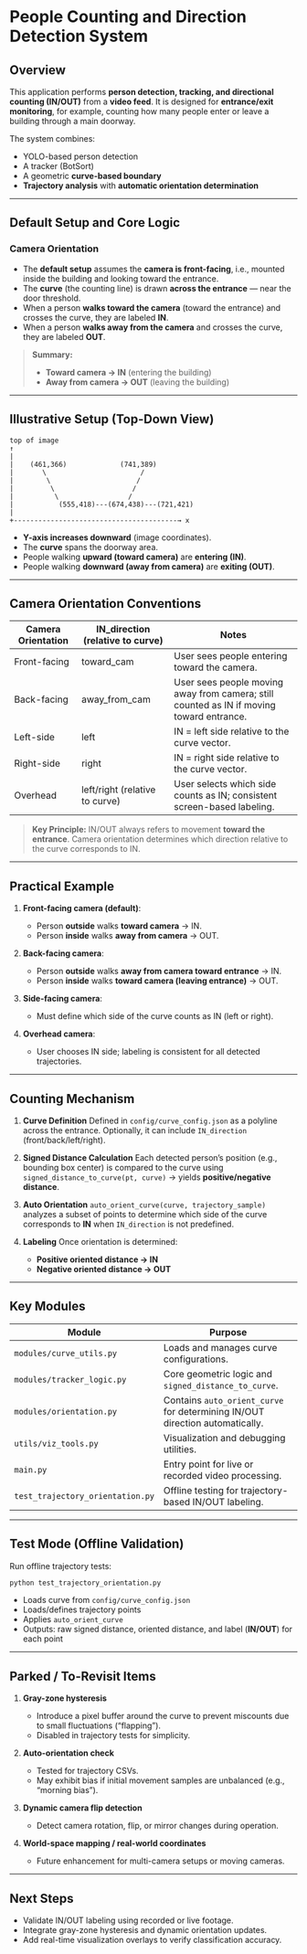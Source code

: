 # **People Counting and Direction Detection System**

## **Overview**

This application performs **person detection, tracking, and directional counting (IN/OUT)** from a **video feed**.
It is designed for **entrance/exit monitoring**, for example, counting how many people enter or leave a building through a main doorway.

The system combines:

* YOLO-based person detection
* A tracker (BotSort)
* A geometric **curve-based boundary**
* **Trajectory analysis** with **automatic orientation determination**

---

## **Default Setup and Core Logic**

### **Camera Orientation**

* The **default setup** assumes the **camera is front-facing**, i.e., mounted inside the building and looking toward the entrance.
* The **curve** (the counting line) is drawn **across the entrance** — near the door threshold.
* When a person **walks toward the camera** (toward the entrance) and crosses the curve, they are labeled **IN**.
* When a person **walks away from the camera** and crosses the curve, they are labeled **OUT**.

> **Summary:**
>
> * **Toward camera → IN** (entering the building)
> * **Away from camera → OUT** (leaving the building)

---

## **Illustrative Setup (Top-Down View)**

```
top of image
↑
|
|    (461,366)             (741,389)
|       \                       /
|        \                     /
|         \                   /
|          \                 /
|           (555,418)---(674,438)---(721,421)
|
+----------------------------------------→ x
```

* **Y-axis increases downward** (image coordinates).
* The **curve** spans the doorway area.
* People walking **upward (toward camera)** are **entering (IN)**.
* People walking **downward (away from camera)** are **exiting (OUT)**.

---

## **Camera Orientation Conventions**

| Camera Orientation | IN_direction (relative to curve) | Notes                                                                                    |
| ------------------ | -------------------------------- | ---------------------------------------------------------------------------------------- |
| Front-facing       | toward_cam                       | User sees people entering toward the camera.                                             |
| Back-facing        | away_from_cam                    | User sees people moving away from camera; still counted as IN if moving toward entrance. |
| Left-side          | left                             | IN = left side relative to the curve vector.                                             |
| Right-side         | right                            | IN = right side relative to the curve vector.                                            |
| Overhead           | left/right (relative to curve)   | User selects which side counts as IN; consistent screen-based labeling.                  |

> **Key Principle:** IN/OUT always refers to movement **toward the entrance**. Camera orientation determines which direction relative to the curve corresponds to IN.

---

## **Practical Example**

1. **Front-facing camera (default)**:

   * Person **outside** walks **toward camera** → IN.
   * Person **inside** walks **away from camera** → OUT.

2. **Back-facing camera**:

   * Person **outside** walks **away from camera toward entrance** → IN.
   * Person **inside** walks **toward camera (leaving entrance)** → OUT.

3. **Side-facing camera**:

   * Must define which side of the curve counts as IN (left or right).

4. **Overhead camera**:

   * User chooses IN side; labeling is consistent for all detected trajectories.

---

## **Counting Mechanism**

1. **Curve Definition**
   Defined in `config/curve_config.json` as a polyline across the entrance. Optionally, it can include `IN_direction` (front/back/left/right).

2. **Signed Distance Calculation**
   Each detected person’s position (e.g., bounding box center) is compared to the curve using
   `signed_distance_to_curve(pt, curve)` → yields **positive/negative distance**.

3. **Auto Orientation**
   `auto_orient_curve(curve, trajectory_sample)` analyzes a subset of points to determine which side of the curve corresponds to **IN** when `IN_direction` is not predefined.

4. **Labeling**
   Once orientation is determined:

   * **Positive oriented distance → IN**
   * **Negative oriented distance → OUT**

---

## **Key Modules**

| Module                           | Purpose                                                                      |
| -------------------------------- | ---------------------------------------------------------------------------- |
| `modules/curve_utils.py`         | Loads and manages curve configurations.                                      |
| `modules/tracker_logic.py`       | Core geometric logic and `signed_distance_to_curve`.                         |
| `modules/orientation.py`         | Contains `auto_orient_curve` for determining IN/OUT direction automatically. |
| `utils/viz_tools.py`             | Visualization and debugging utilities.                                       |
| `main.py`                        | Entry point for live or recorded video processing.                           |
| `test_trajectory_orientation.py` | Offline testing for trajectory-based IN/OUT labeling.                        |

---

## **Test Mode (Offline Validation)**

Run offline trajectory tests:

```bash
python test_trajectory_orientation.py
```

* Loads curve from `config/curve_config.json`
* Loads/defines trajectory points
* Applies `auto_orient_curve`
* Outputs: raw signed distance, oriented distance, and label (**IN/OUT**) for each point

---

## **Parked / To-Revisit Items**

1. **Gray-zone hysteresis**

   * Introduce a pixel buffer around the curve to prevent miscounts due to small fluctuations (“flapping”).
   * Disabled in trajectory tests for simplicity.

2. **Auto-orientation check**

   * Tested for trajectory CSVs.
   * May exhibit bias if initial movement samples are unbalanced (e.g., “morning bias”).

3. **Dynamic camera flip detection**

   * Detect camera rotation, flip, or mirror changes during operation.

4. **World-space mapping / real-world coordinates**

   * Future enhancement for multi-camera setups or moving cameras.

---

## **Next Steps**

* Validate IN/OUT labeling using recorded or live footage.
* Integrate gray-zone hysteresis and dynamic orientation updates.
* Add real-time visualization overlays to verify classification accuracy.
